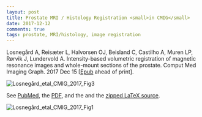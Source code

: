 ```yaml
---
layout: post
title: Prostate MRI / Histology Registration <small>in CMIG</small>
date: 2017-12-12
comments: true
tags: prostate, MRI/histology, image registration
---
```



Losnegård A, Reisæter L, Halvorsen OJ, Beisland C, Castilho A, Muren LP, Rørvik J, Lundervold A.
Intensity-based volumetric registration of magnetic resonance images and whole-mount sections of the prostate.
Comput Med Imaging Graph. 2017 Dec 15 [[Epub](https://www.sciencedirect.com/science/article/pii/S0895611117301301) ahead of print].

![Losnegård_etal_CMIG_2017_Fig3](http://arvidl.github.io/images/2017-12-12-prostate-mri-histology-cmig-fig3.png "Losnegård_etal_CMIG_2017_Fig3")

See [PubMed](https://www.ncbi.nlm.nih.gov/pubmed/29276002), the [PDF](https://drive.google.com/file/d/10mzBFWatzYGiQwWxmKmQkJPSxm52tDkK/view?usp=sharing), and the and the [zipped LaTeX source](https://drive.google.com/file/d/1fQCOEV5SBeVYCABf0q7H3pV5O18LvIBX/view?usp=sharing).

![Losnegård_etal_CMIG_2017_Fig1](http://arvidl.github.io/images/2017-12-12-prostate-mri-histology-cmig-fig1.png "Losnegård_etal_CMIG_2017_Fig1")

